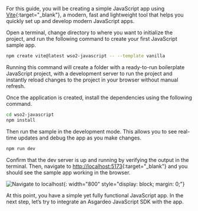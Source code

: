 

For this guide, you will be creating a simple JavaScript app using [Vite](https://vitejs.dev/){:target="_blank"}, a modern, fast and lightweight tool that helps you quickly set up and develop modern JavaScript apps. 

Open a terminal, change directory to where you want to initialize the project, and run the following command to create your first JavaScript sample app.


```bash
npm create vite@latest wso2-javascript -- --template vanilla
```

Running this command will create a folder with a ready-to-run boilerplate JavaScript project, with a development server to run the project and instantly reload changes to the project in your browser without manual refresh.

Once the application is created, install the dependencies using the following command.

```bash
cd wso2-javascript
npm install
```

Then run the sample in the development mode. This allows you to see real-time updates and debug the app as you make changes.

```bash
npm run dev
```

Confirm that the dev server is up and running by verifying the output in the terminal. Then, navigate to [http://localhost:5173](http://localhost:5173){:target="_blank"}  and you should see the sample app working in the browser.

![Navigate to localhost]({{base_path}}/assets/img/complete-guides/javascript/image6.png){: width="800" style="display: block; margin: 0;"}

At this point, you have a simple yet fully functional JavaScript app. In the next step, let’s try to integrate an Asgardeo JavaScript SDK with the app. 
